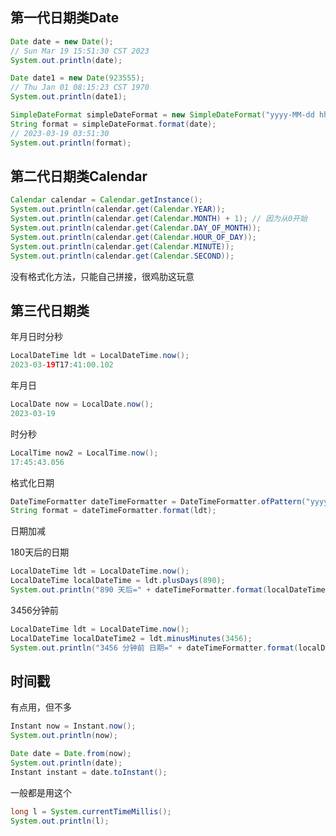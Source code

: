 ## 第一代日期类Date

```java
Date date = new Date();
// Sun Mar 19 15:51:30 CST 2023
System.out.println(date);

Date date1 = new Date(923555);
// Thu Jan 01 08:15:23 CST 1970
System.out.println(date1);

SimpleDateFormat simpleDateFormat = new SimpleDateFormat("yyyy-MM-dd hh:mm:ss");
String format = simpleDateFormat.format(date);
// 2023-03-19 03:51:30
System.out.println(format);
```



## 第二代日期类Calendar

```java
Calendar calendar = Calendar.getInstance();
System.out.println(calendar.get(Calendar.YEAR));
System.out.println(calendar.get(Calendar.MONTH) + 1); // 因为从0开始
System.out.println(calendar.get(Calendar.DAY_OF_MONTH));
System.out.println(calendar.get(Calendar.HOUR_OF_DAY)); 
System.out.println(calendar.get(Calendar.MINUTE));
System.out.println(calendar.get(Calendar.SECOND));
```

没有格式化方法，只能自己拼接，很鸡肋这玩意



## 第三代日期类


年月日时分秒

```java
LocalDateTime ldt = LocalDateTime.now();
2023-03-19T17:41:00.102
```


年月日

```java
LocalDate now = LocalDate.now();
2023-03-19
```

时分秒

```java
LocalTime now2 = LocalTime.now();
17:45:43.056
```

格式化日期

```java
DateTimeFormatter dateTimeFormatter = DateTimeFormatter.ofPattern("yyyy-MM-dd HH:mm:ss");
String format = dateTimeFormatter.format(ldt);
```



日期加减

180天后的日期

```java
LocalDateTime ldt = LocalDateTime.now();
LocalDateTime localDateTime = ldt.plusDays(890);
System.out.println("890 天后=" + dateTimeFormatter.format(localDateTime));
```

3456分钟前

```java
LocalDateTime ldt = LocalDateTime.now();
LocalDateTime localDateTime2 = ldt.minusMinutes(3456);
System.out.println("3456 分钟前 日期=" + dateTimeFormatter.format(localDateTime2));
```



## 时间戳

有点用，但不多

```java
Instant now = Instant.now();
System.out.println(now);

Date date = Date.from(now);
System.out.println(date);
Instant instant = date.toInstant();
```

一般都是用这个

```java
long l = System.currentTimeMillis();
System.out.println(l);
```